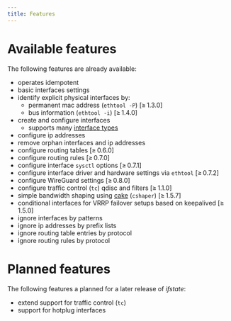 ```yaml
---
title: Features
---
```


# Available features

The following features are already available:

- operates idempotent
- basic interfaces settings
- identify explicit physical interfaces by:
  - permanent mac address (`ethtool -P`) [≥ 1.3.0]
  - bus information (`ethtool -i`) [≥ 1.4.0]
- create and configure interfaces
  - supports many [interface types](schema/#interfaces_items_link)
- configure ip addresses
- remove orphan interfaces and ip addresses
- configure routing tables [≥ 0.6.0]
- configure routing rules [≥ 0.7.0]
- configure interface `sysctl` options [≥ 0.7.1]
- configure interface driver and hardware settings via `ethtool` [≥ 0.7.2]
- configure WireGuard settings [≥ 0.8.0]
- configure traffic control (`tc`) qdisc and filters [≥ 1.1.0]
- simple bandwidth shaping using [cake](https://man7.org/linux/man-pages/man8/tc-cake.8.html) (`cshaper`) [≥ 1.5.7]
- conditional interfaces for VRRP failover setups based on keepalived [≥ 1.5.0]
- ignore interfaces by patterns
- ignore ip addresses by prefix lists
- ignore routing table entries by protocol
- ignore routing rules by protocol


# Planned features

The following features a planned for a later release of *ifstate*:

- extend support for traffic control (`tc`)
- support for hotplug interfaces
